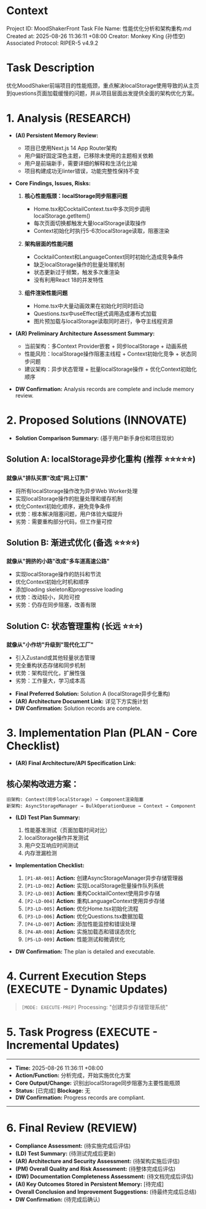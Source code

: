 # Context
Project ID: MoodShakerFront Task File Name: 性能优化分析和架构重构.md Created at: 2025-08-26 11:36:11 +08:00
Creator: Monkey King (孙悟空) Associated Protocol: RIPER-5 v4.9.2

# Task Description
优化MoodShaker前端项目的性能瓶颈，重点解决localStorage使用导致的从主页到questions页面加载缓慢的问题，并从项目层面出发提供全面的架构优化方案。

# 1. Analysis (RESEARCH)
* **(AI) Persistent Memory Review:** 
  - 项目已使用Next.js 14 App Router架构
  - 用户偏好固定深色主题，已移除未使用的主题相关依赖
  - 用户是前端新手，需要详细的解释和生活化比喻
  - 项目构建成功无linter错误，功能完整性保持不变

* **Core Findings, Issues, Risks:**
  1. **核心性能瓶颈：localStorage同步阻塞问题**
     - Home.tsx和CocktailContext.tsx中多次同步调用localStorage.getItem()
     - 每次页面切换都触发大量localStorage读取操作
     - Context初始化时执行5-6次localStorage读取，阻塞渲染

  2. **架构层面的性能问题**
     - CocktailContext和LanguageContext同时初始化造成竞争条件
     - 缺乏localStorage操作的批量处理机制
     - 状态更新过于频繁，触发多次重渲染
     - 没有利用React 18的并发特性

  3. **组件渲染性能问题**
     - Home.tsx中大量动画效果在初始化时同时启动
     - Questions.tsx中useEffect链式调用造成瀑布式加载
     - 图片预加载与localStorage读取同时进行，争夺主线程资源

* **(AR) Preliminary Architecture Assessment Summary:**
  - 当前架构：多Context Provider嵌套 + 同步localStorage + 动画系统
  - 性能风险：localStorage操作阻塞主线程 + Context初始化竞争 + 状态同步问题
  - 建议架构：异步状态管理 + 批量localStorage操作 + 优化Context初始化顺序

* **DW Confirmation:** Analysis records are complete and include memory review.

# 2. Proposed Solutions (INNOVATE)
* **Solution Comparison Summary:** (基于用户新手身份和项目现状)

## Solution A: localStorage异步化重构 (推荐 ⭐⭐⭐⭐⭐)
**就像从"排队买票"改成"网上订票"**
- 将所有localStorage操作改为异步Web Worker处理
- 实现localStorage操作的批量处理和缓存机制
- 优化Context初始化顺序，避免竞争条件
- 优势：根本解决阻塞问题，用户体验大幅提升
- 劣势：需要重构部分代码，但工作量可控

## Solution B: 渐进式优化 (备选 ⭐⭐⭐⭐)
**就像从"拥挤的小路"改成"多车道高速公路"**
- 实现localStorage操作的防抖和节流
- 优化Context初始化时机和顺序
- 添加loading skeleton和progressive loading
- 优势：改动较小，风险可控
- 劣势：仍存在同步阻塞，改善有限

## Solution C: 状态管理重构 (长远 ⭐⭐⭐)
**就像从"小作坊"升级到"现代化工厂"**
- 引入Zustand或其他轻量状态管理
- 完全重构状态存储和同步机制
- 优势：架构现代化，扩展性强
- 劣势：工作量大，学习成本高

* **Final Preferred Solution:** Solution A (localStorage异步化重构)
* **(AR) Architecture Document Link:** 详见下方实施计划
* **DW Confirmation:** Solution records are complete.

# 3. Implementation Plan (PLAN - Core Checklist)
* **(AR) Final Architecture/API Specification Link:** 

## 核心架构改进方案：
```
旧架构: Context(同步localStorage) → Component渲染阻塞
新架构: AsyncStorageManager → BulkOperationQueue → Context → Component
```

* **(LD) Test Plan Summary:** 
  1. 性能基准测试（页面加载时间对比）
  2. localStorage操作并发测试
  3. 用户交互响应时间测试
  4. 内存泄漏检测

* **Implementation Checklist:**
    1. `[P1-AR-001]` **Action:** 创建AsyncStorageManager异步存储管理器
    2. `[P1-LD-002]` **Action:** 实现LocalStorage批量操作队列系统
    3. `[P2-LD-003]` **Action:** 重构CocktailContext使用异步存储
    4. `[P2-LD-004]` **Action:** 重构LanguageContext使用异步存储
    5. `[P3-LD-005]` **Action:** 优化Home.tsx初始化流程
    6. `[P3-LD-006]` **Action:** 优化Questions.tsx数据加载
    7. `[P4-LD-007]` **Action:** 添加性能监控和错误处理
    8. `[P4-AR-008]` **Action:** 实施加载态和错误态优化
    9. `[P5-LD-009]` **Action:** 性能测试和微调优化

* **DW Confirmation:** The plan is detailed and executable.

# 4. Current Execution Steps (EXECUTE - Dynamic Updates)
> `[MODE: EXECUTE-PREP]` Processing: "创建异步存储管理系统"

# 5. Task Progress (EXECUTE - Incremental Updates)
---
* **Time:** 2025-08-26 11:36:11 +08:00
* **Action/Function:** 分析完成，开始实施优化方案
* **Core Output/Change:** 识别出localStorage同步阻塞为主要性能瓶颈
* **Status:** [已完成] **Blockage:** 无
* **DW Confirmation:** Progress records are compliant.
---

# 6. Final Review (REVIEW)
* **Compliance Assessment:** (待实施完成后评估)
* **(LD) Test Summary:** (待测试完成后更新)
* **(AR) Architecture and Security Assessment:** (待架构实施后评估)
* **(PM) Overall Quality and Risk Assessment:** (待整体完成后评估)
* **(DW) Documentation Completeness Assessment:** (待文档完成后评估)
* **(AI) Key Outcomes Stored in Persistent Memory:** [待完成]
* **Overall Conclusion and Improvement Suggestions:** (待最终完成后总结)
* **DW Confirmation:** (待完成后确认)
